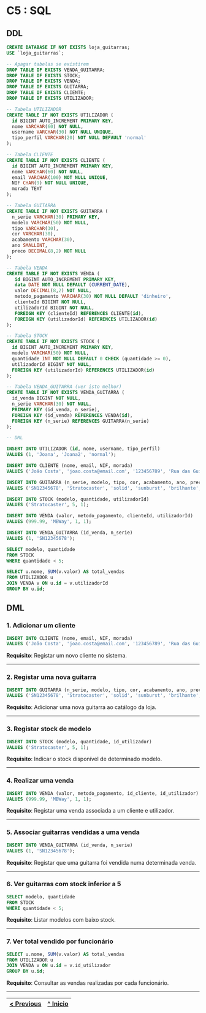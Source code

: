 # C5 : SQL

## DDL

```sql
CREATE DATABASE IF NOT EXISTS loja_guitarras;
USE `loja_guitarras`;

-- Apagar tabelas se existirem
DROP TABLE IF EXISTS VENDA_GUITARRA;
DROP TABLE IF EXISTS STOCK;
DROP TABLE IF EXISTS VENDA;
DROP TABLE IF EXISTS GUITARRA;
DROP TABLE IF EXISTS CLIENTE;
DROP TABLE IF EXISTS UTILIZADOR;

-- Tabela UTILIZADOR
CREATE TABLE IF NOT EXISTS UTILIZADOR (
  id BIGINT AUTO_INCREMENT PRIMARY KEY,
  nome VARCHAR(60) NOT NULL,
  username VARCHAR(30) NOT NULL UNIQUE,
  tipo_perfil VARCHAR(20) NOT NULL DEFAULT 'normal'
);

-- Tabela CLIENTE
CREATE TABLE IF NOT EXISTS CLIENTE (
  id BIGINT AUTO_INCREMENT PRIMARY KEY,
  nome VARCHAR(60) NOT NULL,
  email VARCHAR(100) NOT NULL UNIQUE,
  NIF CHAR(9) NOT NULL UNIQUE,
  morada TEXT
);

-- Tabela GUITARRA
CREATE TABLE IF NOT EXISTS GUITARRA (
  n_serie VARCHAR(30) PRIMARY KEY,
  modelo VARCHAR(50) NOT NULL,
  tipo VARCHAR(30),
  cor VARCHAR(30),
  acabamento VARCHAR(30),
  ano SMALLINT,
  preco DECIMAL(8,2) NOT NULL
);

-- Tabela VENDA
CREATE TABLE IF NOT EXISTS VENDA (
   id BIGINT AUTO_INCREMENT PRIMARY KEY,
   data DATE NOT NULL DEFAULT (CURRENT_DATE),
   valor DECIMAL(8,2) NOT NULL,
   metodo_pagamento VARCHAR(30) NOT NULL DEFAULT 'dinheiro',
   clienteId BIGINT NOT NULL,
   utilizadorId BIGINT NOT NULL,
   FOREIGN KEY (clienteId) REFERENCES CLIENTE(id),
   FOREIGN KEY (utilizadorId) REFERENCES UTILIZADOR(id)
);

-- Tabela STOCK
CREATE TABLE IF NOT EXISTS STOCK (
  id BIGINT AUTO_INCREMENT PRIMARY KEY,
  modelo VARCHAR(50) NOT NULL,
  quantidade INT NOT NULL DEFAULT 0 CHECK (quantidade >= 0),
  utilizadorId BIGINT NOT NULL,
  FOREIGN KEY (utilizadorId) REFERENCES UTILIZADOR(id)
);

-- Tabela VENDA_GUITARRA (ver isto melhor)
CREATE TABLE IF NOT EXISTS VENDA_GUITARRA (
  id_venda BIGINT NOT NULL,
  n_serie VARCHAR(30) NOT NULL,
  PRIMARY KEY (id_venda, n_serie),
  FOREIGN KEY (id_venda) REFERENCES VENDA(id),
  FOREIGN KEY (n_serie) REFERENCES GUITARRA(n_serie)
);

-- DML

INSERT INTO UTILIZADOR (id, nome, username, tipo_perfil)
VALUES (1, 'Joana', 'Joana2', 'normal');

INSERT INTO CLIENTE (nome, email, NIF, morada)
VALUES ('João Costa', 'joao.costa@email.com', '123456789', 'Rua das Guitarras, Porto');

INSERT INTO GUITARRA (n_serie, modelo, tipo, cor, acabamento, ano, preco)
VALUES ('SN12345678', 'Stratocaster', 'solid', 'sunburst', 'brilhante', 2022, 999.99);

INSERT INTO STOCK (modelo, quantidade, utilizadorId)
VALUES ('Stratocaster', 5, 1);

INSERT INTO VENDA (valor, metodo_pagamento, clienteId, utilizadorId)
VALUES (999.99, 'MBWay', 1, 1);

INSERT INTO VENDA_GUITARRA (id_venda, n_serie)
VALUES (1, 'SN12345678');

SELECT modelo, quantidade
FROM STOCK
WHERE quantidade < 5;

SELECT u.nome, SUM(v.valor) AS total_vendas
FROM UTILIZADOR u
JOIN VENDA v ON u.id = v.utilizadorId
GROUP BY u.id;
```

## DML

### 1. Adicionar um cliente

```sql
INSERT INTO CLIENTE (nome, email, NIF, morada)
VALUES ('João Costa', 'joao.costa@email.com', '123456789', 'Rua das Guitarras, Porto');
```

**Requisito**: Registar um novo cliente no sistema.

---

### 2. Registar uma nova guitarra

```sql
INSERT INTO GUITARRA (n_serie, modelo, tipo, cor, acabamento, ano, preco)
VALUES ('SN12345678', 'Stratocaster', 'solid', 'sunburst', 'brilhante', 2022, 999.99);
```

**Requisito**: Adicionar uma nova guitarra ao catálogo da loja.

---

### 3. Registar stock de modelo

```sql
INSERT INTO STOCK (modelo, quantidade, id_utilizador)
VALUES ('Stratocaster', 5, 1);
```

**Requisito**: Indicar o stock disponível de determinado modelo.

---

### 4. Realizar uma venda

```sql
INSERT INTO VENDA (valor, metodo_pagamento, id_cliente, id_utilizador)
VALUES (999.99, 'MBWay', 1, 1);
```

**Requisito**: Registar uma venda associada a um cliente e utilizador.

---

### 5. Associar guitarras vendidas a uma venda

```sql
INSERT INTO VENDA_GUITARRA (id_venda, n_serie)
VALUES (1, 'SN12345678');
```

**Requisito**: Registar que uma guitarra foi vendida numa determinada venda.

---

### 6. Ver guitarras com stock inferior a 5

```sql
SELECT modelo, quantidade
FROM STOCK
WHERE quantidade < 5;
```

**Requisito**: Listar modelos com baixo stock.

---

### 7. Ver total vendido por funcionário

```sql
SELECT u.nome, SUM(v.valor) AS total_vendas
FROM UTILIZADOR u
JOIN VENDA v ON u.id = v.id_utilizador
GROUP BY u.id;
```

**Requisito**: Consultar as vendas realizadas por cada funcionário.

---

| [< Previous](rebd04.md) | [^ Inicio](rebd00.md) |
| :---------------------- | :------------------------------------------------------: |
